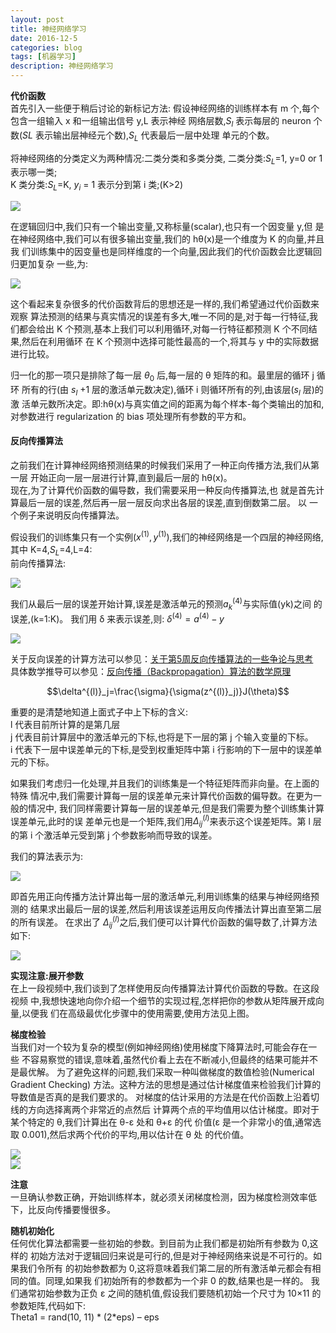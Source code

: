 ```yaml
---
layout: post
title: 神经网络学习
date: 2016-12-5
categories: blog
tags: [机器学习]
description: 神经网络学习
---
```


**代价函数**     
首先引入一些便于稍后讨论的新标记方法:
假设神经网络的训练样本有 m 个,每个包含一组输入 x 和一组输出信号 y,L 表示神经 网络层数,$S_l$ 表示每层的 neuron 个数($SL$ 表示输出层神经元个数),$S_L$ 代表最后一层中处理 单元的个数。

将神经网络的分类定义为两种情况:二类分类和多类分类, 二类分类:$S_L$=1, y=0 or 1 表示哪一类;     
K 类分类:$S_L$=K, $y_i$ = 1 表示分到第 i 类;(K>2)     

![](https://raw.githubusercontent.com/whuhan2013/myImage/master/machineLearning/class5/p1.png)   


在逻辑回归中,我们只有一个输出变量,又称标量(scalar),也只有一个因变量 y,但 是在神经网络中,我们可以有很多输出变量,我们的 hθ(x)是一个维度为 K 的向量,并且我 们训练集中的因变量也是同样维度的一个向量,因此我们的代价函数会比逻辑回归更加复杂 一些,为:

![](https://raw.githubusercontent.com/whuhan2013/myImage/master/machineLearning/class5/p2.png)   

这个看起来复杂很多的代价函数背后的思想还是一样的,我们希望通过代价函数来观察 算法预测的结果与真实情况的误差有多大,唯一不同的是,对于每一行特征,我们都会给出 K 个预测,基本上我们可以利用循环,对每一行特征都预测 K 个不同结果,然后在利用循环 在 K 个预测中选择可能性最高的一个,将其与 y 中的实际数据进行比较。

归一化的那一项只是排除了每一层 $θ_0$ 后,每一层的 θ 矩阵的和。最里层的循环 j 循环 所有的行(由 $s_l$ +1 层的激活单元数决定),循环 i 则循环所有的列,由该层($s_l$ 层)的激 活单元数所决定。即:hθ(x)与真实值之间的距离为每个样本-每个类输出的加和,对参数进行 regularization 的 bias 项处理所有参数的平方和。

#### 反向传播算法        
之前我们在计算神经网络预测结果的时候我们采用了一种正向传播方法,我们从第一层 开始正向一层一层进行计算,直到最后一层的 hθ(x)。     
现在,为了计算代价函数的偏导数，我们需要采用一种反向传播算法,也
就是首先计算最后一层的误差,然后再一层一层反向求出各层的误差,直到倒数第二层。 以 一个例子来说明反向传播算法。      

假设我们的训练集只有一个实例$(x^{(1)},y^{(1)})$,我们的神经网络是一个四层的神经网络, 其中 K=4,$S_L$=4,L=4:      
前向传播算法:        

![](https://raw.githubusercontent.com/whuhan2013/myImage/master/machineLearning/class5/p3.png)   

我们从最后一层的误差开始计算,误差是激活单元的预测$a^{(4)}_k$与实际值(yk)之间 的误差,(k=1:K)。
我们用 δ 来表示误差,则: $δ^{(4)}=a^{(4)}-y$     

![](https://raw.githubusercontent.com/whuhan2013/myImage/master/machineLearning/class5/p4.png)  

关于反向误差的计算方法可以参见：[关于第5周反向传播算法的一些争论与思考](http://mooc.guokr.com/note/16702/)      
具体数学推导可以参见：[反向传播（Backpropagation）算法的数学原理](https://my.oschina.net/findbill/blog/529001) 

$$\delta^{(l)}_j=\frac{\sigma}{\sigma(z^{(l)}_j)}J(\theta)$$

重要的是清楚地知道上面式子中上下标的含义:       
l 代表目前所计算的是第几层                                       
j 代表目前计算层中的激活单元的下标,也将是下一层的第 j 个输入变量的下标。      
i 代表下一层中误差单元的下标,是受到权重矩阵中第 i 行影响的下一层中的误差单元的下标。         

如果我们考虑归一化处理,并且我们的训练集是一个特征矩阵而非向量。在上面的特殊
情况中,我们需要计算每一层的误差单元来计算代价函数的偏导数。在更为一般的情况中, 我们同样需要计算每一层的误差单元,但是我们需要为整个训练集计算误差单元,此时的误
差单元也是一个矩阵,我们用$\Delta^{(l)}_{ij}$来表示这个误差矩阵。第 l 层的第 i 个激活单元受到第 j 个参数影响而导致的误差。

我们的算法表示为:       

![](https://raw.githubusercontent.com/whuhan2013/myImage/master/machineLearning/class5/p5.png) 

即首先用正向传播方法计算出每一层的激活单元,利用训练集的结果与神经网络预测的 结果求出最后一层的误差,然后利用该误差运用反向传播法计算出直至第二层的所有误差。
在求出了 $\Delta^{(l)}_{ij}$之后,我们便可以计算代价函数的偏导数了,计算方法如下:

![](https://raw.githubusercontent.com/whuhan2013/myImage/master/machineLearning/class5/p6.png) 

**实现注意:展开参数**         
在上一段视频中,我们谈到了怎样使用反向传播算法计算代价函数的导数。在这段视频 中,我想快速地向你介绍一个细节的实现过程,怎样把你的参数从矩阵展开成向量,以便我 们在高级最优化步骤中的使用需要,使用方法见上图。    

**梯度检验**       
当我们对一个较为复杂的模型(例如神经网络)使用梯度下降算法时,可能会存在一些 不容易察觉的错误,意味着,虽然代价看上去在不断减小,但最终的结果可能并不是最优解。
为了避免这样的问题,我们采取一种叫做梯度的数值检验(Numerical Gradient Checking) 方法。这种方法的思想是通过估计梯度值来检验我们计算的导数值是否真的是我们要求的。
对梯度的估计采用的方法是在代价函数上沿着切线的方向选择离两个非常近的点然后 计算两个点的平均值用以估计梯度。即对于某个特定的 θ,我们计算出在 θ-ε 处和 θ+ε 的代 价值(ε 是一个非常小的值,通常选取 0.001),然后求两个代价的平均,用以估计在 θ 处 的代价值。

![](https://raw.githubusercontent.com/whuhan2013/myImage/master/machineLearning/class5/p7.png)    
![](https://raw.githubusercontent.com/whuhan2013/myImage/master/machineLearning/class5/p8.png)    

**注意**      
一旦确认参数正确，开始训练样本，就必须关闭梯度检测，因为梯度检测效率低下，比反向传播要慢很多。     

**随机初始化**       
任何优化算法都需要一些初始的参数。到目前为止我们都是初始所有参数为 0,这样的 初始方法对于逻辑回归来说是可行的,但是对于神经网络来说是不可行的。如果我们令所有 的初始参数都为 0,这将意味着我们第二层的所有激活单元都会有相同的值。同理,如果我 们初始所有的参数都为一个非 0 的数,结果也是一样的。
我们通常初始参数为正负 ε 之间的随机值,假设我们要随机初始一个尺寸为 10×11 的
参数矩阵,代码如下:                       
Theta1 = rand(10, 11) * (2*eps) – eps      




